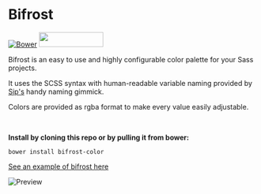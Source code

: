# Bifrost

[![Bower](https://img.shields.io/bower/v/bifrost-color.svg)](https://github.com/thibmaek/Bifrost) <img src="http://benschwarz.github.io/bower-badges/badge@2x.png" width="130" height="30">

Bifrost is an easy to use and highly configurable color palette for your Sass projects.  

It uses the SCSS syntax with human-readable variable naming provided by [Sip's](http://theolabrothers.com) handy naming gimmick.

Colors are provided as rgba format to make every value easily adjustable.

<br>

**Install by cloning this repo or by pulling it from bower:**

``` shell
bower install bifrost-color
```

[See an example of bifrost here](http://codepen.io/thibmaek/pen/WvQoLg)

![Preview](http://imgur.com/hAoRiO2.png)